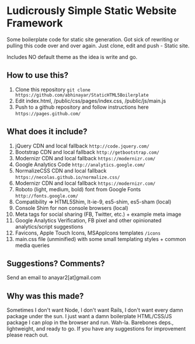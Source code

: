 Ludicrously Simple Static Website Framework
=======================

Some boilerplate code for static site generation. 
Got sick of rewriting or pulling this code over and over again.
Just clone, edit and push - Static site.

Includes NO default theme as the idea is write and go.


## How to use this?
1. Clone this repository `git clone https://github.com/abhinayar/StaticHTML5Boilerplate`
1. Edit index.html, /public/css/pages/index.css, /public/js/main.js
1. Push to a github repository and follow instructions here `https://pages.github.com/`

## What does it include?
1. jQuery CDN and local fallback `http://code.jquery.com/`
1. Bootstrap CDN and local fallback `http://getbootstrap.com/`
1. Modernizr CDN and local fallback `https://modernizr.com/`
1. Google Analytics Code `http://analytics.google.com/`
1. NormalizeCSS CDN and local fallback `https://necolas.github.io/normalize.css/`
1. Modernizr CDN and local fallback `https://modernizr.com/`
1. Roboto (light, medium, bold) font from Google Fonts `http://fonts.google.com/`
1. Compatibility => HTML5Shim, lt-ie-9, es5-shim, es5-sham (local)
1. Console Shim for non console browsers (local)
1. Meta tags for social sharing (FB, Twitter, etc.) + example meta image
1. Google Analytics Verification, FB pixel and other opinionated analytics/script suggestions
1. Favicons, Apple Touch Icons, MSAppIcons templates `/icons`
1. main.css file (unminified) with some small templating styles + common media queries

## Suggestions? Comments?
Send an email to anayar2[at]gmail.com

## Why was this made?
Sometimes I don't want Node, I don't want Rails, I don't want every damn package under the sun. I just want a damn boilerplate HTML/CSS/JS package I can plop in the browser and run. Wah-la. Barebones deps., lightweight, and ready to go. If you have any suggestions for improvement please reach out.
